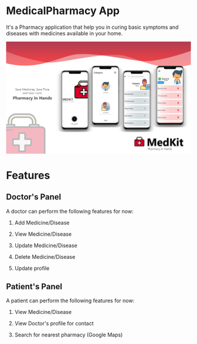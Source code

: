 # MedicalPharmacy App 

It's a Pharmacy application that help you in curing basic symptoms and diseases with medicines available in your home.

<img src="images/MedKit.png">

# Features
## Doctor's Panel
A doctor can perform the following features for now:

1. Add Medicine/Disease

2. View Medicine/Disease

3. Update Medicine/Disease

4. Delete Medicine/Disease

5. Update profile

## Patient's Panel
A patient can perform the following features for now:

1. View Medicine/Disease

2. View Doctor's profile for contact

3. Search for nearest pharmacy (Google Maps)
